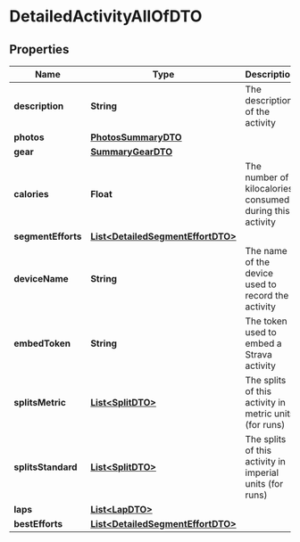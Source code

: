 

# DetailedActivityAllOfDTO

## Properties

Name | Type | Description | Notes
------------ | ------------- | ------------- | -------------
**description** | **String** | The description of the activity |  [optional]
**photos** | [**PhotosSummaryDTO**](PhotosSummaryDTO.md) |  |  [optional]
**gear** | [**SummaryGearDTO**](SummaryGearDTO.md) |  |  [optional]
**calories** | **Float** | The number of kilocalories consumed during this activity |  [optional]
**segmentEfforts** | [**List&lt;DetailedSegmentEffortDTO&gt;**](DetailedSegmentEffortDTO.md) |  |  [optional]
**deviceName** | **String** | The name of the device used to record the activity |  [optional]
**embedToken** | **String** | The token used to embed a Strava activity |  [optional]
**splitsMetric** | [**List&lt;SplitDTO&gt;**](SplitDTO.md) | The splits of this activity in metric units (for runs) |  [optional]
**splitsStandard** | [**List&lt;SplitDTO&gt;**](SplitDTO.md) | The splits of this activity in imperial units (for runs) |  [optional]
**laps** | [**List&lt;LapDTO&gt;**](LapDTO.md) |  |  [optional]
**bestEfforts** | [**List&lt;DetailedSegmentEffortDTO&gt;**](DetailedSegmentEffortDTO.md) |  |  [optional]




